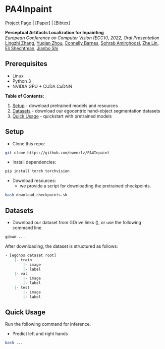 # PA4Inpaint
[Project Page](https://chail.github.io/latent-composition/) |  [Paper] | [Bibtex]

<!-- <img src="https://github.com/owenzlz/EgoHOS/blob/main/stitch.gif" style="width:800px;"> -->

**Perceptual Artifacts Localization for Inpainting**\
*European Conference on Computer Vision (ECCV), 2022, Oral Presentation*\
[Lingzhi Zhang](https://owenzlz.github.io/), [Yuqian Zhou](https://yzhouas.github.io/), [Connelly Barnes](http://www.connellybarnes.com/work/), [Sohrab Amirghodsi](https://scholar.google.com/citations?user=aFrtZOIAAAAJ&hl=en), [Zhe Lin](https://sites.google.com/site/zhelin625/), [Eli Shechtman](https://research.adobe.com/person/eli-shechtman/), [Jianbo Shi](https://www.cis.upenn.edu/~jshi/)


## Prerequisites
- Linux
- Python 3
- NVIDIA GPU + CUDA CuDNN

**Table of Contents:**<br>
1. [Setup](#setup) - download pretrained models and resources
2. [Datasets](#datasets) - download our egocentric hand-object segmentation datasets
3. [Quick Usage](#pretrained) - quickstart with pretrained models<br>


## Setup
- Clone this repo:
```bash
git clone https://github.com/owenzlz/PA4Inpaint
```

- Install dependencies:
```bash
pip install torch torchvision
```

- Download resources:
	- we provide a script for downloading the pretrained checkpoints. 
```bash
bash download_checkpoints.sh
```

## Datasets
- Download our dataset from GDrive links (), or use the following command line.
```bash
gdown ...
```

After downloading, the dataset is structured as follows: 
```bash
- [egohos dataset root]
    |- train
        |- image
        |- label
    |- val 
        |- image
        |- label
    |- test
        |- image
        |- label
```

## Quick Usage

Run the following command for inference. 

- Predict left and right hands
```bash
bash ...
```

